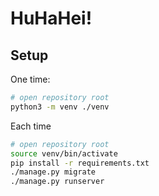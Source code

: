 # HuHaHei!

## Setup

One time:
```bash
# open repository root
python3 -m venv ./venv 
```

Each time
```bash
# open repository root
source venv/bin/activate
pip install -r requirements.txt
./manage.py migrate
./manage.py runserver
```
